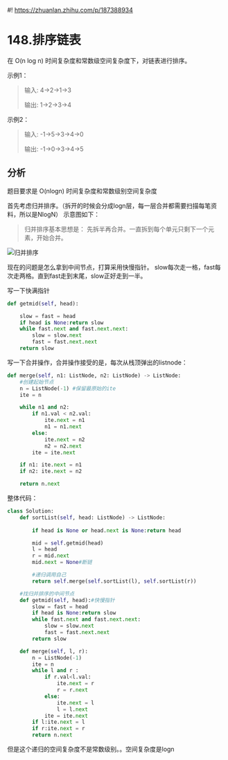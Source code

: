 #! https://zhuanlan.zhihu.com/p/187388934
# 148.排序链表

在 O(n log n) 时间复杂度和常数级空间复杂度下，对链表进行排序。

示例1：
> 输入: 4->2->1->3
> 
> 输出: 1->2->3->4

示例2：
> 输入: -1->5->3->4->0
>
> 输出: -1->0->3->4->5

## 分析
题目要求是 O(nlogn) 时间复杂度和常数级别空间复杂度

首先考虑归并排序。（拆开的时候会分成logn层，每一层合并都需要扫描每笔资料，所以是NlogN）
示意图如下：

>归并排序基本思想是：
先拆半再合并。一直拆到每个单元只剩下一个元素，开始合并。

![归并排序](https://pic4.zhimg.com/80/v2-3fbce1ca8e7147ae39c8e82fb614da34.gif)

现在的问题是怎么拿到中间节点，打算采用快慢指针。
slow每次走一格，fast每次走两格。直到fast走到末尾，slow正好走到一半。

写一下快满指针
```python
def getmid(self, head):

    slow = fast = head
    if head is None:return slow
    while fast.next and fast.next.next:
        slow = slow.next
        fast = fast.next.next
    return slow
```


写一下合并操作，合并操作接受的是，每次从栈顶弹出的listnode：
```python
def merge(self, n1: ListNode, n2: ListNode) -> ListNode:
	#创建起始节点
	n = ListNode(-1) #保留最原始的ite
	ite = n 

	while n1 and n2:
		if n1.val < n2.val:
            ite.next = n1
            n1 = n1.next
        else:
            ite.next = n2
            n2 = n2.next
        ite = ite.next

    if n1: ite.next = n1
    if n2: ite.next = n2

    return n.next
```
整体代码：
```python
class Solution:
    def sortList(self, head: ListNode) -> ListNode:
        
        if head is None or head.next is None:return head

        mid = self.getmid(head)
        l = head
        r = mid.next
        mid.next = None#断链

        #递归调用自己
        return self.merge(self.sortList(l), self.sortList(r))

    #找归并排序的中间节点
    def getmid(self, head):#快慢指针
        slow = fast = head
        if head is None:return slow
        while fast.next and fast.next.next:
            slow = slow.next
            fast = fast.next.next
        return slow

    def merge(self, l, r):
        n = ListNode(-1)
        ite = n
        while l and r :
            if r.val<l.val:
                ite.next = r
                r = r.next
            else:
                ite.next = l
                l = l.next
            ite = ite.next
        if l:ite.next = l
        if r:ite.next = r
        return n.next
```

但是这个递归的空间复杂度不是常数级别。。空间复杂度是logn


